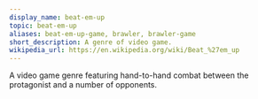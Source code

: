 ```yaml
---
display_name: beat-em-up
topic: beat-em-up
aliases: beat-em-up-game, brawler, brawler-game
short_description: A genre of video game.
wikipedia_url: https://en.wikipedia.org/wiki/Beat_%27em_up
---
```

A video game genre featuring hand-to-hand combat between the protagonist and a number of opponents. 